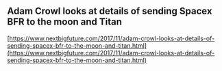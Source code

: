 ## Adam Crowl looks at details of sending Spacex BFR to the moon and Titan
  
  [https://www.nextbigfuture.com/2017/11/adam-crowl-looks-at-details-of-sending-spacex-bfr-to-the-moon-and-titan.html](https://www.nextbigfuture.com/2017/11/adam-crowl-looks-at-details-of-sending-spacex-bfr-to-the-moon-and-titan.html)